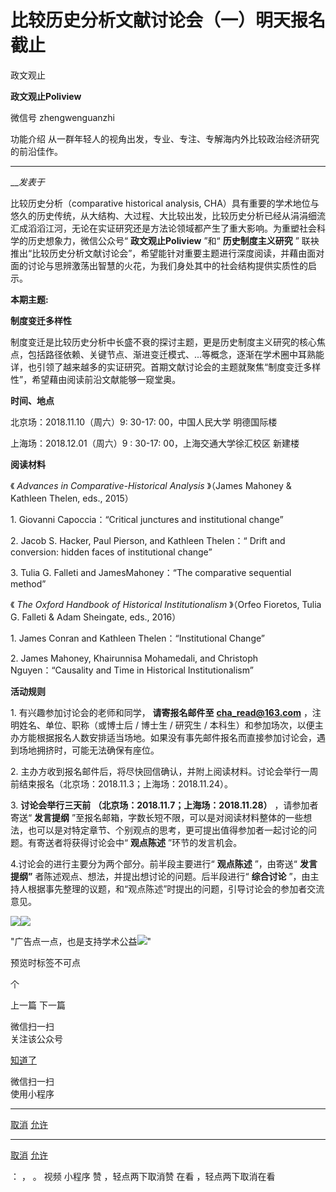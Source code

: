 

#  比较历史分析文献讨论会（一）明天报名截止

政文观止  

**政文观止Poliview** 

微信号 zhengwenguanzhi

功能介绍 从一群年轻人的视角出发，专业、专注、专解海内外比较政治经济研究的前沿佳作。

____

___发表于_


比较历史分析（comparative historical analysis,
CHA）具有重要的学术地位与悠久的历史传统，从大结构、大过程、大比较出发，比较历史分析已经从涓涓细流汇成滔滔江河，无论在实证研究还是方法论领域都产生了重大影响。为重塑社会科学的历史想象力，微信公众号“
**政文观止Poliview** ”和“ **历史制度主义研究** ”
联袂推出“比较历史分析文献讨论会”，希望能针对重要主题进行深度阅读，并藉由面对面的讨论与思辨激荡出智慧的火花，为我们身处其中的社会结构提供实质性的启示。

  

 **本期主题:**

 **制度变迁多样性**

  

制度变迁是比较历史分析中长盛不衰的探讨主题，更是历史制度主义研究的核心焦点，包括路径依赖、关键节点、渐进变迁模式、...等概念，逐渐在学术圈中耳熟能详，也引领了越来越多的实证研究。首期文献讨论会的主题就聚焦“制度变迁多样性”，希望藉由阅读前沿文献能够一窥堂奥。

  

 **时间、地点**

  

北京场：2018.11.10（周六）9: 30-17: 00，中国人民大学 明德国际楼

上海场：2018.12.01（周六）9 : 30-17: 00，上海交通大学徐汇校区 新建楼

  

 **阅读材料**

  

《 _Advances in Comparative-Historical Analysis_ 》（James Mahoney & Kathleen
Thelen, eds., 2015）

1\. Giovanni Capoccia：“Critical junctures and institutional change”

2\. Jacob S. Hacker, Paul Pierson, and Kathleen Thelen：“ Drift and conversion:
hidden faces of institutional change”

3\. Tulia G. Falleti and JamesMahoney：“The comparative sequential method”

《 _The Oxford Handbook of Historical Institutionalism_ 》（Orfeo Fioretos, Tulia
G. Falleti & Adam Sheingate, eds., 2016）

1\. James Conran and Kathleen Thelen：“Institutional Change”

2\. James Mahoney, Khairunnisa Mohamedali, and Christoph Nguyen：“Causality and
Time in Historical Institutionalism”

  

 **活动规则**

  

1\. 有兴趣参加讨论会的老师和同学， **请寄报名邮件至** **cha_read@163.com** ，注明姓名、单位、职称（或博士后 / 博士生 /
研究生 / 本科生）和参加场次，以便主办方能根据报名人数安排适当场地。如果没有事先邮件报名而直接参加讨论会，遇到场地拥挤时，可能无法确保有座位。

  

2\. 主办方收到报名邮件后，将尽快回信确认，并附上阅读材料。讨论会举行一周前结束报名（北京场：2018.11.3；上海场：2018.11.24）。

  

3\. **讨论会举行三天前** **（北京场：2018.11.7；上海场：2018.11.28）** ，请参加者寄送“ **发言提纲**
”至报名邮箱，字数长短不限，可以是对阅读材料整体的一些想法，也可以是对特定章节、个别观点的思考，更可提出值得参加者一起讨论的问题。有寄送者将获得讨论会中“
**观点陈述** ”环节的发言机会。

  

4.讨论会的进行主要分为两个部分。前半段主要进行“ **观点陈述** ”，由寄送“ **发言提纲”** 者陈述观点、想法，并提出想讨论的问题。后半段进行“
**综合讨论** ”，由主持人根据事先整理的议题，和“观点陈述”时提出的问题，引导讨论会的参加者交流意见。

![](/images/501/2.jpeg)![](/images/501/3.jpeg)

"广告点一点，也是支持学术公益![](/images/501/4.png)"

预览时标签不可点



个

上一篇 下一篇



微信扫一扫  
关注该公众号

[知道了](javascript:;)

 微信扫一扫  
使用小程序

****

[取消](javascript:void\(0\);) [允许](javascript:void\(0\);)

****

[取消](javascript:void\(0\);) [允许](javascript:void\(0\);)

： ， 。 视频 小程序 赞 ，轻点两下取消赞 在看 ，轻点两下取消在看

